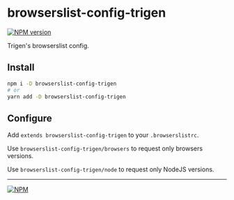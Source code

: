 # browserslist-config-trigen

[![NPM version][npm]][npm-url]

[npm]: https://img.shields.io/npm/v/browserslist-config-trigen.svg
[npm-url]: https://npmjs.com/package/browserslist-config-trigen

Trigen's browserslist config.

## Install

```bash
npm i -D browserslist-config-trigen
# or
yarn add -D browserslist-config-trigen
```

## Configure

Add `extends browserslist-config-trigen` to your `.browserslistrc`.

Use `browserslist-config-trigen/browsers` to request only browsers versions.

Use `browserslist-config-trigen/node` to request only NodeJS versions.

---
[![NPM](https://nodei.co/npm/browserslist-config-trigen.png?downloads=true&downloadRank=true&stars=true)](https://nodei.co/npm/browserslist-config-trigen/)
